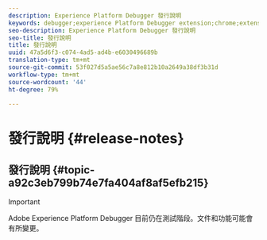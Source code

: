 ```yaml
---
description: Experience Platform Debugger 發行說明
keywords: debugger;experience Platform Debugger extension;chrome;extension；發行說明
seo-description: Experience Platform Debugger 發行說明
seo-title: 發行說明
title: 發行說明
uuid: 47a5d6f3-c074-4ad5-ad4b-e6030496689b
translation-type: tm+mt
source-git-commit: 53f027d5a5ae56c7a8e812b10a2649a38df3b31d
workflow-type: tm+mt
source-wordcount: '44'
ht-degree: 79%

---
```



# 發行說明 {#release-notes}

## 發行說明 {#topic-a92c3eb799b74e7fa404af8af5efb215}

>[!IMPORTANT]
>
>Adobe Experience Platform Debugger 目前仍在測試階段。文件和功能可能會有所變更。
